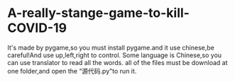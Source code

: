 # A-really-stange-game-to-kill-COVID-19
It's made by pygame,so you must install pygame.and it use chinese,be careful!And use up,left,right to control.
Some language is Chinese,so you can use translator to read all the words.
all of the files must be download at one folder,and open the “源代码.py"to run it.
